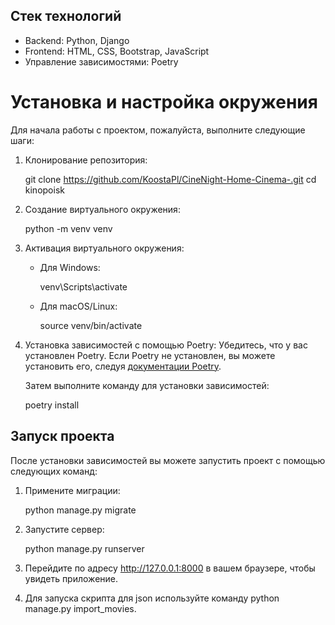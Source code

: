 ## Стек технологий
- Backend: Python, Django
- Frontend: HTML, CSS, Bootstrap, JavaScript
- Управление зависимостями: Poetry

# Установка и настройка окружения

Для начала работы с проектом, пожалуйста, выполните следующие шаги:

1. Клонирование репозитория: 
   
   git clone https://github.com/KoostaPl/CineNight-Home-Cinema-.git
   cd kinopoisk

2. Создание виртуального окружения:
   
   python -m venv venv

3. Активация виртуального окружения:
   - Для Windows:
     
     venv\Scripts\activate
     
   - Для macOS/Linux:
     
     source venv/bin/activate

4. Установка зависимостей с помощью Poetry:
   Убедитесь, что у вас установлен Poetry. Если Poetry не установлен, вы можете установить его, следуя [документации Poetry](https://python-poetry.org/docs/#installation).

   Затем выполните команду для установки зависимостей:
   
   poetry install

## Запуск проекта

После установки зависимостей вы можете запустить проект с помощью следующих команд:

1. Примените миграции:
   
   python manage.py migrate
   

2. Запустите сервер:
   
   python manage.py runserver
   

3. Перейдите по адресу http://127.0.0.1:8000 в вашем браузере, чтобы увидеть приложение.

4. Для запуска скрипта для json используйте команду python manage.py import_movies.